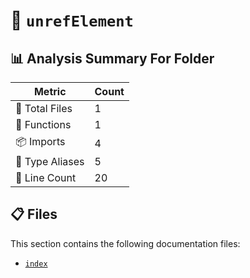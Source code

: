 # 📁 `unrefElement`

## 📊 Analysis Summary For Folder

| Metric | Count |
|--------|-------|
| 📁 Total Files | 1 |
| 🔧 Functions | 1 |
| 📦 Imports | 4 |
| 📑 Type Aliases | 5 |
| 🔢 Line Count | 20 |


## 📋 Files

This section contains the following documentation files:

- [`index`](./index.md)